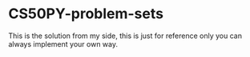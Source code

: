 # CS50PY-problem-sets

This is the solution from my side, this is just for reference only you can always implement your own way.
